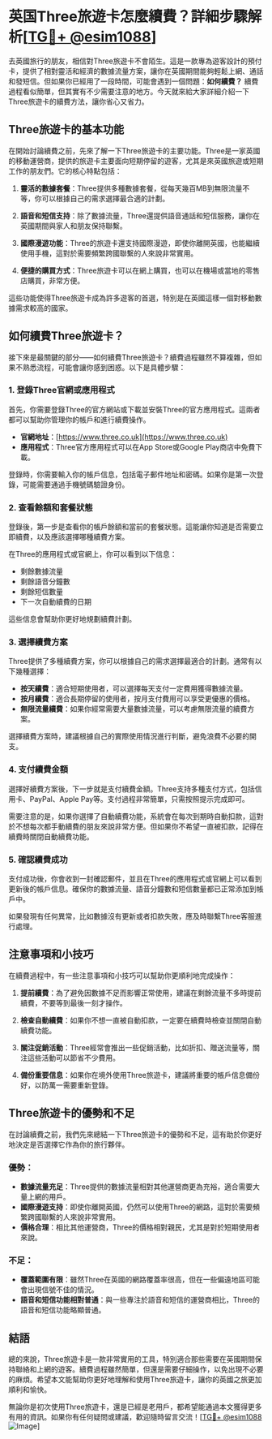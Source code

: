 # 英国Three旅遊卡怎麼續費？詳細步驟解析[[TG💪+ @esim1088](https://t.me/s/esim1088)]

去英國旅行的朋友，相信對Three旅遊卡不會陌生。這是一款專為遊客設計的預付卡，提供了相對靈活和經濟的數據流量方案，讓你在英國期間能夠輕鬆上網、通話和發短信。但如果你已經用了一段時間，可能會遇到一個問題：**如何續費？** 續費過程看似簡單，但其實有不少需要注意的地方。今天就來給大家詳細介紹一下Three旅遊卡的續費方法，讓你省心又省力。

## Three旅遊卡的基本功能

在開始討論續費之前，先來了解一下Three旅遊卡的主要功能。Three是一家英國的移動運營商，提供的旅遊卡主要面向短期停留的遊客，尤其是來英國旅遊或短期工作的朋友們。它的核心特點包括：

1. **靈活的數據套餐**：Three提供多種數據套餐，從每天幾百MB到無限流量不等，你可以根據自己的需求選擇最合適的計劃。
   
2. **語音和短信支持**：除了數據流量，Three還提供語音通話和短信服務，讓你在英國期間與家人和朋友保持聯繫。

3. **國際漫遊功能**：Three的旅遊卡還支持國際漫遊，即使你離開英國，也能繼續使用手機，這對於需要頻繁跨國聯繫的人來說非常實用。

4. **便捷的購買方式**：Three旅遊卡可以在網上購買，也可以在機場或當地的零售店購買，非常方便。

這些功能使得Three旅遊卡成為許多遊客的首選，特別是在英國這樣一個對移動數據需求較高的國家。

## 如何續費Three旅遊卡？

接下來是最關鍵的部分——如何續費Three旅遊卡？續費過程雖然不算複雜，但如果不熟悉流程，可能會讓你感到困惑。以下是具體步驟：

### 1. 登錄Three官網或應用程式

首先，你需要登錄Three的官方網站或下載並安裝Three的官方應用程式。這兩者都可以幫助你管理你的帳戶和進行續費操作。

- **官網地址**：[https://www.three.co.uk](https://www.three.co.uk)
- **應用程式**：Three官方應用程式可以在App Store或Google Play商店中免費下載。

登錄時，你需要輸入你的帳戶信息，包括電子郵件地址和密碼。如果你是第一次登錄，可能需要通過手機號碼驗證身份。

### 2. 查看餘額和套餐狀態

登錄後，第一步是查看你的帳戶餘額和當前的套餐狀態。這能讓你知道是否需要立即續費，以及應該選擇哪種續費方案。

在Three的應用程式或官網上，你可以看到以下信息：
- 剩餘數據流量
- 剩餘語音分鐘數
- 剩餘短信數量
- 下一次自動續費的日期

這些信息會幫助你更好地規劃續費計劃。

### 3. 選擇續費方案

Three提供了多種續費方案，你可以根據自己的需求選擇最適合的計劃。通常有以下幾種選擇：
- **按天續費**：適合短期使用者，可以選擇每天支付一定費用獲得數據流量。
- **按月續費**：適合長期停留的使用者，按月支付費用可以享受更優惠的價格。
- **無限流量續費**：如果你經常需要大量數據流量，可以考慮無限流量的續費方案。

選擇續費方案時，建議根據自己的實際使用情況進行判斷，避免浪費不必要的開支。

### 4. 支付續費金額

選擇好續費方案後，下一步就是支付續費金額。Three支持多種支付方式，包括信用卡、PayPal、Apple Pay等。支付過程非常簡單，只需按照提示完成即可。

需要注意的是，如果你選擇了自動續費功能，系統會在每次到期時自動扣款，這對於不想每次都手動續費的朋友來說非常方便。但如果你不希望一直被扣款，記得在續費時關閉自動續費功能。

### 5. 確認續費成功

支付成功後，你會收到一封確認郵件，並且在Three的應用程式或官網上可以看到更新後的帳戶信息。確保你的數據流量、語音分鐘數和短信數量都已正常添加到帳戶中。

如果發現有任何異常，比如數據沒有更新或者扣款失敗，應及時聯繫Three客服進行處理。

## 注意事項和小技巧

在續費過程中，有一些注意事項和小技巧可以幫助你更順利地完成操作：

1. **提前續費**：為了避免因數據不足而影響正常使用，建議在剩餘流量不多時提前續費，不要等到最後一刻才操作。

2. **檢查自動續費**：如果你不想一直被自動扣款，一定要在續費時檢查並關閉自動續費功能。

3. **關注促銷活動**：Three經常會推出一些促銷活動，比如折扣、贈送流量等，關注這些活動可以節省不少費用。

4. **備份重要信息**：如果你在境外使用Three旅遊卡，建議將重要的帳戶信息備份好，以防萬一需要重新登錄。

## Three旅遊卡的優勢和不足

在討論續費之前，我們先來總結一下Three旅遊卡的優勢和不足，這有助於你更好地決定是否選擇它作為你的旅行夥伴。

### 優勢：
- **數據流量充足**：Three提供的數據流量相對其他運營商更為充裕，適合需要大量上網的用戶。
- **國際漫遊支持**：即使你離開英國，仍然可以使用Three的網路，這對於需要頻繁跨國聯繫的人來說非常實用。
- **價格合理**：相比其他運營商，Three的價格相對親民，尤其是對於短期使用者來說。

### 不足：
- **覆蓋範圍有限**：雖然Three在英國的網路覆蓋率很高，但在一些偏遠地區可能會出現信號不佳的情況。
- **語音和短信功能相對普通**：與一些專注於語音和短信的運營商相比，Three的語音和短信功能略顯普通。

## 結語

總的來說，Three旅遊卡是一款非常實用的工具，特別適合那些需要在英國期間保持聯絡和上網的遊客。續費過程雖然簡單，但還是需要仔細操作，以免出現不必要的麻煩。希望本文能幫助你更好地理解和使用Three旅遊卡，讓你的英國之旅更加順利和愉快。

無論你是初次使用Three旅遊卡，還是已經是老用戶，都希望能通過本文獲得更多有用的資訊。如果你有任何疑問或建議，歡迎隨時留言交流！[[TG💪+ @esim1088](https://t.me/s/esim1088) ![Image](https://i.postimg.cc/4NQfJmqS/Snipaste-2025-05-13-00-14-12.png)]